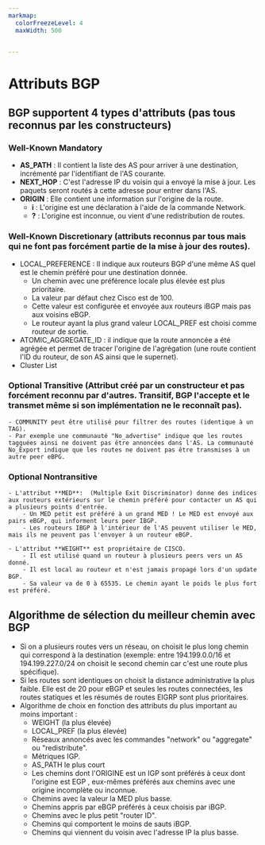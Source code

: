 ```yaml
---
markmap:
  colorFreezeLevel: 4
  maxWidth: 500


---
```

# Attributs BGP
## BGP supportent 4 types d'attributs (pas tous reconnus par les constructeurs)
 
### **Well-Known Mandatory**

- **AS_PATH** : Il contient la liste des AS pour arriver à une destination, incrémenté par l'identifiant de l'AS courante.
- **NEXT_HOP** : C'est l'adresse IP du voisin qui a envoyé la mise à jour. Les paquets seront routés à cette adresse pour entrer dans l'AS. 
- **ORIGIN** : Elle contient une information sur l'origine de la route.
  - **i** : L'origine est une déclaration à l'aide de la commande Network. 
  - **?** : L'origine est inconnue, ou vient d'une redistribution de routes.
  
### **Well-Known Discretionary** (attributs reconnus par tous mais qui ne font pas forcément partie de la mise à jour des routes).
  - LOCAL_PREFERENCE : Il indique aux routeurs BGP d'une même AS quel est le chemin préféré pour une destination donnée.
    - Un chemin avec une préférence locale plus élevée est plus prioritaire.
    - La valeur par défaut chez Cisco est de 100.
    - Cette valeur est configurée et envoyée aux routeurs iBGP mais pas aux voisins eBGP.
    - Le routeur ayant la plus  grand valeur LOCAL_PREF est choisi comme routeur de sortie.
  - ATOMIC_AGGREGATE_ID : il indique que la route annoncée a été agrégée et permet de tracer l'origine de l'agrégation (une route contient l'ID du routeur, de son AS ainsi que le supernet).
  - Cluster List

### **Optional Transitive**  (Attribut créé par un constructeur et pas forcément reconnu par d'autres. Transitif, BGP l'accepte et le transmet même si son implémentation ne le reconnaît pas).

    - COMMUNITY peut être utilisé pour filtrer des routes (identique à un TAG).  
    - Par exemple une communauté "No_advertise" indique que les routes tagguées ainsi ne doivent pas être annoncées dans l'AS. La communauté No_Export indique que les routes ne doivent pas être transmises à un autre peer eBPG.

### **Optional Nontransitive**

    - L'attribut **MED**:  (Multiple Exit Discriminator) donne des indices aux routeurs extérieurs sur le chemin préféré pour contacter un AS qui a plusieurs points d'entrée.
        - Un MED petit est préféré à un grand MED ! Le MED est envoyé aux pairs eBGP, qui informent leurs peer IBGP.
        - Les routeurs IBGP à l'intérieur de l'AS peuvent utiliser le MED, mais ils ne peuvent pas l'envoyer à un routeur eBGP.
    
    - L'attribut **WEIGHT** est propriétaire de CISCO. 
        - Il est utilisé quand un routeur à plusieurs peers vers un AS donné. 
        - Il est local au routeur et n'est jamais propagé lors d'un update BGP.
        - Sa valeur va de 0 à 65535. Le chemin ayant le poids le plus fort est préféré. 


## Algorithme de sélection du meilleur chemin avec BGP

  - Si on a plusieurs routes vers un réseau, on choisit le plus long chemin qui correspond à la destination (exemple: entre 194.199.0.0/16 et 194.199.227.0/24 on choisit le second chemin car c'est une route plus spécifique).
  - Si les routes sont identiques on choisit la distance administrative la plus faible. Elle est de 20 pour eBGP et seules les routes connectées, les routes statiques et les résumés de routes EIGRP sont plus prioritaires.
  - Algorithme de choix en fonction des attributs du plus important au moins important : 
    - WEIGHT (la plus élevée)
    - LOCAL_PREF (la plus élevée)
    - Réseaux annoncés avec les commandes "network" ou "aggregate" ou "redistribute".
    - Métriques IGP.
    - AS_PATH le plus court
    - Les chemins dont l'ORIGINE est un IGP sont préférés à ceux dont l'origine est EGP , eux-mêmes préférés aux chemins avec une origine incomplète ou inconnue.
    - Chemins avec la valeur la MED plus basse.
    - Chemins appris par eBGP préférés à ceux choisis par iBGP.
    - Chemins avec le plus petit "router ID".
    - Chemins qui comportent le moins de sauts iBGP.
    - Chemins qui viennent du voisin avec l'adresse IP la plus basse.
